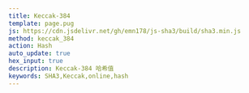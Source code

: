 ```yaml
---
title: Keccak-384
template: page.pug
js: https://cdn.jsdelivr.net/gh/emn178/js-sha3/build/sha3.min.js
method: keccak_384
action: Hash
auto_update: true
hex_input: true
description: Keccak-384 哈希值
keywords: SHA3,Keccak,online,hash
---
```

